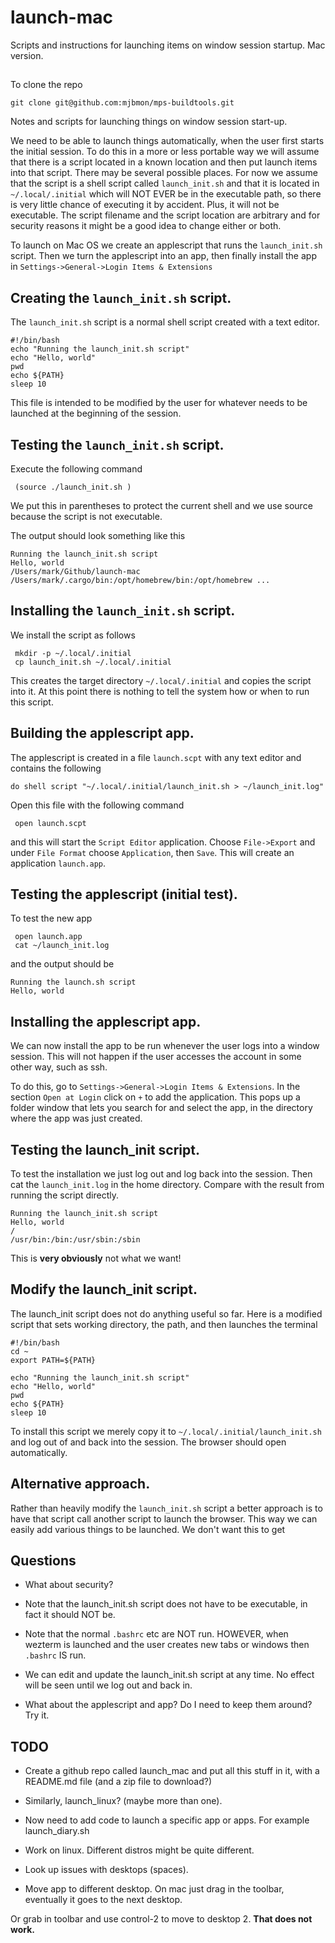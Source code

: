 # launch-mac

Scripts and instructions for launching items on window session startup. Mac version. 

##
To clone the repo 

```
git clone git@github.com:mjbmon/mps-buildtools.git
```

Notes and scripts for launching things on window session start-up.


We need to be able to launch things automatically, when the user
first starts the initial session. To do this in a more or less
portable way we will assume that there is a script located in a
known location and then put launch items into that script. There
may be several possible places. For now we assume that the script
is a shell script called `launch_init.sh` and that it is located
in `~/.local/.initial` which will NOT EVER be in the executable
path, so there is very little chance of executing it by accident.
Plus, it will not be executable. The script filename and the script location
are arbitrary and for security reasons it might be a good idea to
change either or both.

To launch on Mac OS we create an applescript that runs the `launch_init.sh`
script. Then we turn the applescript into an app, then finally install the app
in `Settings->General->Login Items & Extensions`

## Creating  the `launch_init.sh` script.

The `launch_init.sh` script is a normal shell script created with
a text editor.
```text
#!/bin/bash
echo "Running the launch_init.sh script"
echo "Hello, world"
pwd
echo ${PATH}
sleep 10
```
This file is intended to be modified by the user for whatever needs
to be launched at the beginning of the session. 

## Testing the `launch_init.sh` script.

Execute the following command
```
 (source ./launch_init.sh )
```
We put this in parentheses to protect the current shell and we
use source because the script is not executable.

The output should look something like this
```
Running the launch_init.sh script
Hello, world
/Users/mark/Github/launch-mac
/Users/mark/.cargo/bin:/opt/homebrew/bin:/opt/homebrew ...
```

## Installing the `launch_init.sh` script.

We install the script as follows
```text
 mkdir -p ~/.local/.initial
 cp launch_init.sh ~/.local/.initial
```
This creates the target directory `~/.local/.initial` and copies the
script into it. At this point there is nothing to tell the system
how or when to run this script.

## Building the applescript app.

The applescript is created in a file `launch.scpt` with any text editor
and contains the following
```text
do shell script "~/.local/.initial/launch_init.sh > ~/launch_init.log"
```

Open this file with the following command
```text
 open launch.scpt
```
and this will start the `Script Editor` application. Choose
`File->Export` and under `File Format` choose `Application`, then `Save`.
This will create an application `launch.app`.

## Testing the applescript (initial test).
To test the new app
```text
 open launch.app
 cat ~/launch_init.log
```
and the output should be
```text
Running the launch.sh script
Hello, world
```

## Installing the applescript app.

We can now install the app to be run whenever the user logs into a
window session. This will not happen if the user accesses the account
in some other way, such as ssh.

To do this, go to  `Settings->General->Login Items & Extensions`.
In the section `Open at Login` click on `+` to add the application.
This pops up a folder window that lets you search for and select
the app, in the directory where the app was just created.

## Testing the launch_init script.

To test the installation we just log out and log back into the session.
Then cat the `launch_init.log` in the home directory. Compare with the
result from running the script directly.
```
Running the launch_init.sh script
Hello, world
/
/usr/bin:/bin:/usr/sbin:/sbin
```
This is **very obviously** not what we want!





## Modify the launch_init script.

The launch_init script does not do anything useful so far. Here
is a modified script that sets working directory, the path, and then launches the terminal
```
#!/bin/bash
cd ~
export PATH=${PATH}

echo "Running the launch_init.sh script"
echo "Hello, world"
pwd
echo ${PATH}
sleep 10

```

To install this script we merely copy it to `~/.local/.initial/launch_init.sh`
and log out of and back into the session. The browser should open
automatically.

## Alternative approach.

Rather than heavily modify the `launch_init.sh` script a better approach is
to have that script call another script to launch the browser. This way
we can easily add various things to be launched. We don't want this to get






## Questions

  - What about security?

  - Note that the launch_init.sh script does not have to be
    executable, in fact it should NOT be.

  - Note that the normal `.bashrc` etc are NOT run. HOWEVER,
    when wezterm is launched and the user creates new tabs or
    windows then `.bashrc` IS run.

  - We can edit and update the launch_init.sh script at any time.
    No effect will be seen until we log out and back in.

  - What about the applescript and app? Do I need to keep them around?
    Try it.

## TODO

 - Create a github repo called launch_mac and put all this stuff in
   it, with a README.md file (and a zip file to download?)

 - Similarly, launch_linux?  (maybe more than one).

 - Now need to add code to launch a specific app or apps. For
   example launch_diary.sh

 - Work on linux. Different distros might be quite different.

 - Look up issues with desktops (spaces).

 - Move app to different desktop. On mac just drag in the toolbar,
    eventually it goes to the next desktop.

Or grab in toolbar and
    use control-2 to move to desktop 2. **That does not work.**

